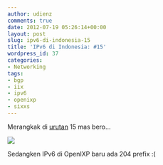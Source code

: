 ```yaml
---
author: udienz
comments: true
date: 2012-07-19 05:26:14+00:00
layout: post
slug: ipv6-di-indonesia-15
title: 'IPv6 di Indonesia: #15'
wordpress_id: 37
categories:
- Networking
tags:
- bgp
- iix
- ipv6
- openixp
- sixxs
---
```


Merangkak di [urutan](http://www.sixxs.net/tools/grh/dfp/) 15 mas bero...

[![](http://log.udienz.web.id/wp-content/uploads/2012/07/Screenshot-from-2012-07-19-1221551.png)](http://log.udienz.web.id/wp-content/uploads/2012/07/Screenshot-from-2012-07-19-1221551.png)

Sedangken IPv6 di OpenIXP baru ada 204 prefix :(
